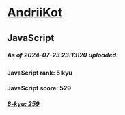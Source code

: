 # [AndriiKot](https://www.codewars.com/users/AndriiKot) 
## JavaScript
##### As of 2024-07-23 23:13:20 uploaded:
#### JavaScript rank: 5 kyu
#### JavaScript score: 529
##### [8-kyu: 259](https://github.com/AndriiKot/JavaScript__CodeWars/tree/main/kyu-8)

